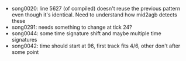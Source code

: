 * song0020: line 5627 (of compiled) doesn't reuse the previous pattern even though it's identical. Need to understand how mid2agb detects these
* song0291: needs something to change at tick 24?
* song0044: some time signature shift and maybe multiple time signatures
* song0042: time should start at 96, first track fits 4/6, other don't after some point
